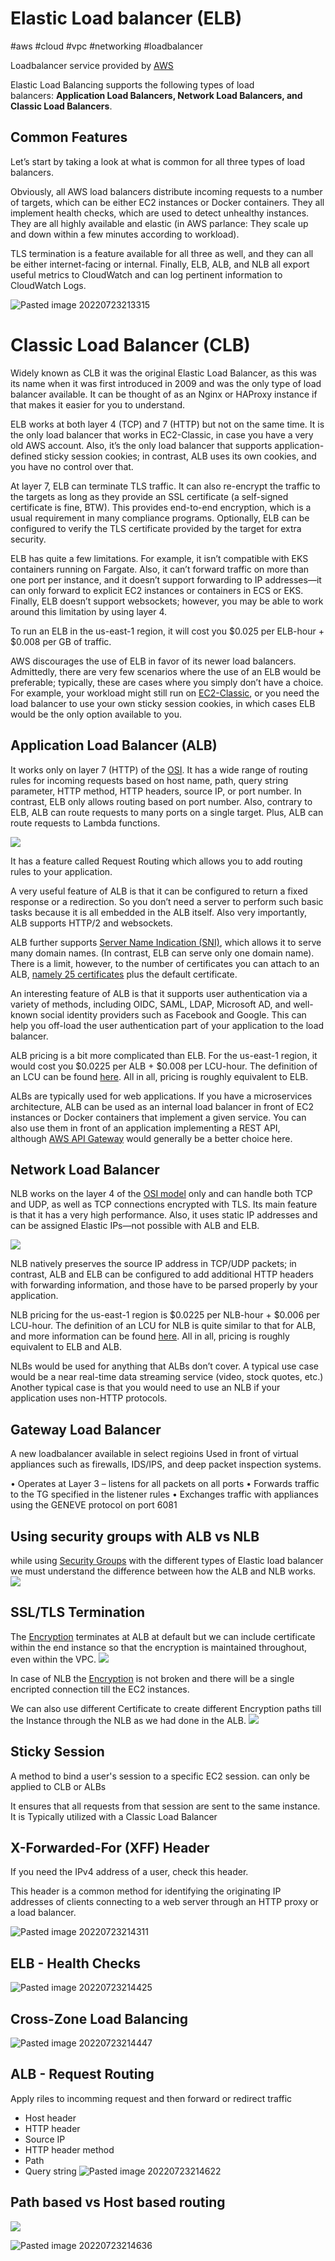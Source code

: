 # Elastic Load balancer (ELB)
#aws #cloud #vpc #networking #loadbalancer

Loadbalancer service provided by [AWS](Cloud%20Computing/AWS/AWS.md)

Elastic Load Balancing supports the following types of load balancers: **Application Load Balancers, Network Load Balancers, and Classic Load Balancers**.

## Common Features

Let’s start by taking a look at what is common for all three types of load balancers. 

Obviously, all AWS load balancers distribute incoming requests to a number of targets, which can be either EC2 instances or Docker containers. They all implement health checks, which are used to detect unhealthy instances. They are all highly available and elastic (in AWS parlance: They scale up and down within a few minutes according to workload). 

TLS termination is a feature available for all three as well, and they can all be either internet-facing or internal. Finally, ELB, ALB, and NLB all export useful metrics to CloudWatch and can log pertinent information to CloudWatch Logs.

![Pasted image 20220723213315](Attachments/Pasted%20image%2020220723213315.png)


# Classic Load Balancer (CLB)

Widely known as CLB it was the original Elastic Load Balancer, as this was its name when it was first introduced in 2009 and was the only type of load balancer available. It can be thought of as an Nginx or HAProxy instance if that makes it easier for you to understand.

ELB works at both layer 4 (TCP) and 7 (HTTP) but not on the same time. It is the only load balancer that works in EC2-Classic, in case you have a very old AWS account. Also, it’s the only load balancer that supports application-defined sticky session cookies; in contrast, ALB uses its own cookies, and you have no control over that.

At layer 7, ELB can terminate TLS traffic. It can also re-encrypt the traffic to the targets as long as they provide an SSL certificate (a self-signed certificate is fine, BTW). This provides end-to-end encryption, which is a usual requirement in many compliance programs. Optionally, ELB can be configured to verify the TLS certificate provided by the target for extra security.

ELB has quite a few limitations. For example, it isn’t compatible with EKS containers running on Fargate. Also, it can’t forward traffic on more than one port per instance, and it doesn’t support forwarding to IP addresses—it can only forward to explicit EC2 instances or containers in ECS or EKS. Finally, ELB doesn’t support websockets; however, you may be able to work around this limitation by using layer 4.

To run an ELB in the us-east-1 region, it will cost you $0.025 per ELB-hour + $0.008 per GB of traffic.

AWS discourages the use of ELB in favor of its newer load balancers. Admittedly, there are very few scenarios where the use of an ELB would be preferable; typically, these are cases where you simply don’t have a choice. For example, your workload might still run on [EC2-Classic](https://docs.aws.amazon.com/AWSEC2/latest/UserGuide/ec2-classic-platform.html), or you need the load balancer to use your own sticky session cookies, in which cases ELB would be the only option available to you.



## Application Load Balancer (ALB)

It works only on layer 7 (HTTP) of the [OSI](Networking/OSI.md). It has a wide range of routing rules for incoming requests based on host name, path, query string parameter, HTTP method, HTTP headers, source IP, or port number. In contrast, ELB only allows routing based on port number. Also, contrary to ELB, ALB can route requests to many ports on a single target. Plus, ALB can route requests to Lambda functions.

![](Attachments/Pasted%20image%2020230305234453.png)

It has a feature called Request Routing which allows you to add routing rules to your application.

A very useful feature of ALB is that it can be configured to return a fixed response or a redirection. So you don’t need a server to perform such basic tasks because it is all embedded in the ALB itself. Also very importantly, ALB supports HTTP/2 and websockets.

ALB further supports [Server Name Indication (SNI)](https://www.cloudflare.com/learning/ssl/what-is-sni/), which allows it to serve many domain names. (In contrast, ELB can serve only one domain name). There is a limit, however, to the number of certificates you can attach to an ALB, [namely 25 certificates](https://aws.amazon.com/blogs/aws/new-application-load-balancer-sni/) plus the default certificate.

An interesting feature of ALB is that it supports user authentication via a variety of methods, including OIDC, SAML, LDAP, Microsoft AD, and well-known social identity providers such as Facebook and Google. This can help you off-load the user authentication part of your application to the load balancer. 

ALB pricing is a bit more complicated than ELB. For the us-east-1 region, it would cost you $0.0225 per ALB + $0.008 per LCU-hour. The definition of an LCU can be found [here](https://aws.amazon.com/elasticloadbalancing/pricing/). All in all, pricing is roughly equivalent to ELB.

ALBs are typically used for web applications. If you have a microservices architecture, ALB can be used as an internal load balancer in front of EC2 instances or Docker containers that implement a given service. You can also use them in front of an application implementing a REST API, although [AWS API Gateway](https://aws.amazon.com/api-gateway/) would generally be a better choice here.

## Network Load Balancer

NLB works on the layer 4 of the [OSI model](OSI%20model) only and can handle both TCP and UDP, as well as TCP connections encrypted with TLS. Its main feature is that it has a very high performance. Also, it uses static IP addresses and can be assigned Elastic IPs—not possible with ALB and ELB.

![](Attachments/Pasted%20image%2020230305234508.png)

NLB natively preserves the source IP address in TCP/UDP packets; in contrast, ALB and ELB can be configured to add additional HTTP headers with forwarding information, and those have to be parsed properly by your application.

NLB pricing for the us-east-1 region is $0.0225 per NLB-hour + $0.006 per LCU-hour. The definition of an LCU for NLB is quite similar to that for ALB, and more information can be found [here](https://aws.amazon.com/elasticloadbalancing/pricing/). All in all, pricing is roughly equivalent to ELB and ALB.

NLBs would be used for anything that ALBs don’t cover. A typical use case would be a near real-time data streaming service (video, stock quotes, etc.) Another typical case is that you would need to use an NLB if your application uses non-HTTP protocols.


## Gateway Load Balancer
A new loadbalancer available in select regioins Used in front of virtual appliances such as firewalls, IDS/IPS, and deep packet inspection systems.

• Operates at Layer 3 – listens for all packets on all ports
• Forwards traffic to the TG specified in the listener rules
• Exchanges traffic with appliances using the GENEVE protocol on port 6081


## Using security groups with ALB vs NLB

while using [Security Groups](Cloud%20Computing/AWS/Networking/Security%20Groups.md) with the different types of Elastic load balancer we must understand the difference between how the ALB and NLB works. 
![](Attachments/Pasted%20image%2020230305235141.png)

## SSL/TLS Termination
The [Encryption](Cyber%20Security/Cryptography/Encryption.md) terminates at ALB at default but we can include certificate within the end instance so that the encryption is maintained throughout, even within the VPC.
![](Attachments/Pasted%20image%2020230305235606.png)

In case of NLB the [Encryption](Cyber%20Security/Cryptography/Encryption.md) is not broken and there will be a single encripted connection till the EC2 instances. 

We can also use different Certificate to create different Encryption paths till the Instance through the NLB as we had done in the ALB.
![](Attachments/Pasted%20image%2020230305235757.png)

## Sticky Session

A method to bind a user's session to a specific EC2 session.
can only be applied to CLB or ALBs

It ensures that all requests from that session are sent to the same instance. It is Typically utilized with a Classic Load Balancer

## X-Forwarded-For (XFF) Header

If you need the IPv4 address of a user, check this header.

This header is a common method for identifying the originating IP addresses of clients connecting to a web server through an HTTP proxy or a load balancer.

![Pasted image 20220723214311](Attachments/Pasted%20image%2020220723214311.png)

## ELB - Health Checks

![Pasted image 20220723214425](Attachments/Pasted%20image%2020220723214425.png)


## Cross-Zone Load Balancing
![Pasted image 20220723214447](Attachments/Pasted%20image%2020220723214447.png)


## ALB - Request Routing

Apply riles to incomming request and then forward or redirect traffic

- Host header
- HTTP header
- Source IP
- HTTP header method
- Path
- Query string
![Pasted image 20220723214622](Attachments/Pasted%20image%2020220723214622.png)


## Path based vs Host based routing

![](Attachments/Pasted%20image%2020230305234404.png)



![Pasted image 20220723214636](Attachments/Pasted%20image%2020220723214636.png)